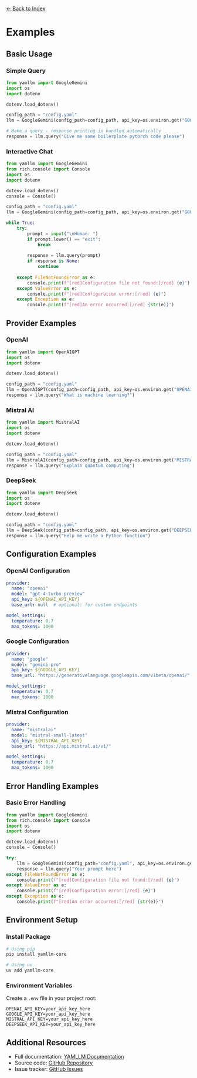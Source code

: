 [← Back to Index](index.md)

# Examples

## Basic Usage

### Simple Query
```python
from yamllm import GoogleGemini
import os
import dotenv

dotenv.load_dotenv()

config_path = "config.yaml"
llm = GoogleGemini(config_path=config_path, api_key=os.environ.get("GOOGLE_API_KEY"))

# Make a query - response printing is handled automatically
response = llm.query("Give me some boilerplate pytorch code please")
```

### Interactive Chat
```python
from yamllm import GoogleGemini
from rich.console import Console
import os
import dotenv

dotenv.load_dotenv()
console = Console()

config_path = "config.yaml"
llm = GoogleGemini(config_path=config_path, api_key=os.environ.get("GOOGLE_API_KEY"))

while True:
    try:          
        prompt = input("\nHuman: ")
        if prompt.lower() == "exit":
            break
        
        response = llm.query(prompt)
        if response is None:
            continue
        
    except FileNotFoundError as e:
        console.print(f"[red]Configuration file not found:[/red] {e}")
    except ValueError as e:
        console.print(f"[red]Configuration error:[/red] {e}")
    except Exception as e:
        console.print(f"[red]An error occurred:[/red] {str(e)}")
```

## Provider Examples

### OpenAI
```python
from yamllm import OpenAIGPT
import os
import dotenv

dotenv.load_dotenv()

config_path = "config.yaml"
llm = OpenAIGPT(config_path=config_path, api_key=os.environ.get("OPENAI_API_KEY"))
response = llm.query("What is machine learning?")
```

### Mistral AI
```python
from yamllm import MistralAI
import os
import dotenv

dotenv.load_dotenv()

config_path = "config.yaml"
llm = MistralAI(config_path=config_path, api_key=os.environ.get("MISTRAL_API_KEY"))
response = llm.query("Explain quantum computing")
```

### DeepSeek
```python
from yamllm import DeepSeek
import os
import dotenv

dotenv.load_dotenv()

config_path = "config.yaml"
llm = DeepSeek(config_path=config_path, api_key=os.environ.get("DEEPSEEK_API_KEY"))
response = llm.query("Help me write a Python function")
```

## Configuration Examples

### OpenAI Configuration
```yaml
provider:
  name: "openai"
  model: "gpt-4-turbo-preview"
  api_key: ${OPENAI_API_KEY}
  base_url: null  # optional: for custom endpoints

model_settings:
  temperature: 0.7
  max_tokens: 1000
```

### Google Configuration
```yaml
provider:
  name: "google"
  model: "gemini-pro"
  api_key: ${GOOGLE_API_KEY}
  base_url: "https://generativelanguage.googleapis.com/v1beta/openai/"

model_settings:
  temperature: 0.7
  max_tokens: 1000
```

### Mistral Configuration
```yaml
provider:
  name: "mistralai"
  model: "mistral-small-latest"
  api_key: ${MISTRAL_API_KEY}
  base_url: "https://api.mistral.ai/v1/"

model_settings:
  temperature: 0.7
  max_tokens: 1000
```

## Error Handling Examples

### Basic Error Handling
```python
from yamllm import GoogleGemini
from rich.console import Console
import os
import dotenv

dotenv.load_dotenv()
console = Console()

try:
    llm = GoogleGemini(config_path="config.yaml", api_key=os.environ.get("GOOGLE_API_KEY"))
    response = llm.query("Your prompt here")
except FileNotFoundError as e:
    console.print(f"[red]Configuration file not found:[/red] {e}")
except ValueError as e:
    console.print(f"[red]Configuration error:[/red] {e}")
except Exception as e:
    console.print(f"[red]An error occurred:[/red] {str(e)}")
```

## Environment Setup

### Install Package
```bash
# Using pip
pip install yamllm-core

# Using uv
uv add yamllm-core
```

### Environment Variables
Create a `.env` file in your project root:
```plaintext
OPENAI_API_KEY=your_api_key_here
GOOGLE_API_KEY=your_api_key_here
MISTRAL_API_KEY=your_api_key_here
DEEPSEEK_API_KEY=your_api_key_here
```

## Additional Resources

- Full documentation: [YAMLLM Documentation](https://github.com/codehalwell/yamllm/docs)
- Source code: [GitHub Repository](https://github.com/codehalwell/yamllm)
- Issue tracker: [GitHub Issues](https://github.com/codehalwell/yamllm/issues)